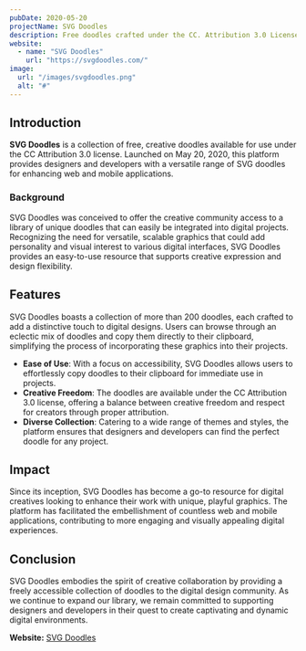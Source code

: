 ```yaml
---
pubDate: 2020-05-20
projectName: SVG Doodles
description: Free doodles crafted under the CC. Attribution 3.0 License.
website:
  - name: "SVG Doodles"
    url: "https://svgdoodles.com/"
image:
  url: "/images/svgdoodles.png"
  alt: "#"
---
```



## Introduction

**SVG Doodles** is a collection of free, creative doodles available for use under the CC Attribution 3.0 license. Launched on May 20, 2020, this platform provides designers and developers with a versatile range of SVG doodles for enhancing web and mobile applications.

### Background

SVG Doodles was conceived to offer the creative community access to a library of unique doodles that can easily be integrated into digital projects. Recognizing the need for versatile, scalable graphics that could add personality and visual interest to various digital interfaces, SVG Doodles provides an easy-to-use resource that supports creative expression and design flexibility.

## Features

SVG Doodles boasts a collection of more than 200 doodles, each crafted to add a distinctive touch to digital designs. Users can browse through an eclectic mix of doodles and copy them directly to their clipboard, simplifying the process of incorporating these graphics into their projects.

- **Ease of Use**: With a focus on accessibility, SVG Doodles allows users to effortlessly copy doodles to their clipboard for immediate use in projects.
- **Creative Freedom**: The doodles are available under the CC Attribution 3.0 license, offering a balance between creative freedom and respect for creators through proper attribution.
- **Diverse Collection**: Catering to a wide range of themes and styles, the platform ensures that designers and developers can find the perfect doodle for any project.

## Impact

Since its inception, SVG Doodles has become a go-to resource for digital creatives looking to enhance their work with unique, playful graphics. The platform has facilitated the embellishment of countless web and mobile applications, contributing to more engaging and visually appealing digital experiences.

## Conclusion

SVG Doodles embodies the spirit of creative collaboration by providing a freely accessible collection of doodles to the digital design community. As we continue to expand our library, we remain committed to supporting designers and developers in their quest to create captivating and dynamic digital environments.

**Website:** [SVG Doodles](https://svgdoodles.com)
